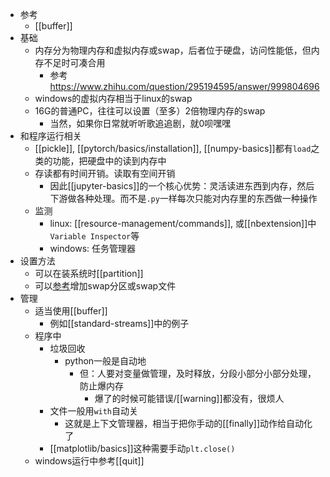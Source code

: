 - 参考
  - [[buffer]]
- 基础
  - 内存分为物理内存和虚拟内存或swap，后者位于硬盘，访问性能低，但内存不足时可凑合用
    - 参考 https://www.zhihu.com/question/295194595/answer/999804696
  - windows的虚拟内存相当于linux的swap
  - 16G的普通PC，往往可以设置（至多）2倍物理内存的swap
    - 当然，如果你日常就听听歌追追剧，就0呗嘿嘿
- 和程序运行相关
  - [[pickle]], [[pytorch/basics/installation]], [[numpy-basics]]都有`load`之类的功能，把硬盘中的读到内存中
  - 存读都有时间开销。读取有空间开销
    - 因此[[jupyter-basics]]的一个核心优势：灵活读进东西到内存，然后下游做各种处理。而不是`.py`一样每次只能对内存里的东西做一种操作
  - 监测
    - linux: [[resource-management/commands]], 或[[nbextension]]中`Variable Inspector`等
    - windows: 任务管理器
- 设置方法
  - 可以在装系统时[[partition]]
  - 可以[参考](https://blog.csdn.net/qq_41739313/article/details/121156321)增加swap分区或swap文件
- 管理
  - 适当使用[[buffer]]
    - 例如[[standard-streams]]中的例子
  - 程序中
    - 垃圾回收
      - python一般是自动地
        - 但：人要对变量做管理，及时释放，分段小部分小部分处理，防止爆内存
          - 爆了的时候可能错误/[[warning]]都没有，很烦人
    - 文件一般用`with`自动关
      - 这就是上下文管理器，相当于把你手动的[[finally]]动作给自动化了
    - [[matplotlib/basics]]这种需要手动`plt.close()`
  - windows运行中参考[[quit]]